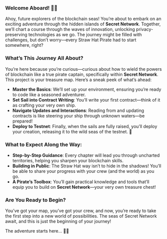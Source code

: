 ### Welcome Aboard! 🏴‍☠️
Ahoy, future explorers of the blockchain seas! You’re about to embark on an exciting adventure through the hidden islands of **Secret Network**. Together, we’ll chart a course through the waves of innovation, unlocking privacy-preserving technologies as we go. The journey might be filled with challenges, but don’t worry—every Straw Hat Pirate had to start somewhere, right?

### What’s This Journey All About?
You’re here because you’re curious—curious about how to wield the powers of blockchain like a true pirate captain, specifically within **Secret Network**. This project is your treasure map. Here’s a sneak peek of what’s ahead:

- **Master the Basics**: We’ll set up your environment, ensuring you’re ready to code like a seasoned adventurer.
- **Set Sail into Contract Writing**: You’ll write your first contract—think of it as crafting your very own ship.
- **Navigate Updates and Interactions**: Reading from and updating contracts is like steering your ship through unknown waters—be prepared!
- **Deploy to Testnet**: Finally, when the sails are fully raised, you’ll deploy your creation, releasing it to the wild seas of the testnet. 🌊

### What to Expect Along the Way:
- **Step-by-Step Guidance**: Every chapter will lead you through uncharted territories, helping you sharpen your blockchain skills.
- **Building in Public**: The Straw Hat way isn’t to hide in the shadows! You’ll be able to share your progress with your crew (and the world) as you go.
- **A Pirate’s Toolbox**: You’ll gain practical knowledge and tools that’ll equip you to build on **Secret Network**—your very own treasure chest!

### Are You Ready to Begin?
You’ve got your map, you’ve got your crew, and now, you’re ready to take the first step into a new world of possibilities. The seas of Secret Network await, and this is just the beginning of your journey!

The adventure starts here… 🏴‍☠️
